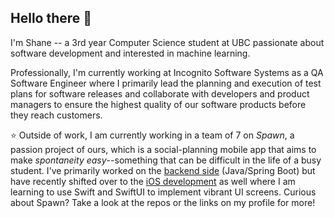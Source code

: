 ## Hello there 👋

<!--
**ShaneMander/ShaneMander** is a ✨ _special_ ✨ repository because its `README.md` (this file) appears on your GitHub profile.

Here are some ideas to get you started:

- 🔭 I’m currently working on ...
- 🌱 I’m currently learning ...
- 👯 I’m looking to collaborate on ...
- 🤔 I’m looking for help with ...
- 💬 Ask me about ...
- 📫 How to reach me: ...
- 😄 Pronouns: ...
- ⚡ Fun fact: ...
-->

I'm Shane -- a 3rd year Computer Science student at UBC passionate about software development and interested in machine learning. 

Professionally, I'm currently working at Incognito Software Systems as a QA Software Engineer where I primarily lead the planning and execution of test plans for software releases and collaborate with developers and product managers to ensure the highest quality of our software products before they reach customers.

⭐️ Outside of work, I am currently working in a team of 7 on _Spawn_, a passion project of ours, which is a social-planning mobile app that aims to make _spontaneity easy_--something that can be difficult in the life of a busy student. I've primarily worked on the [backend side](https://github.com/Daggerpov/Spawn-App-Back-End) (Java/Spring Boot) but have recently shifted over to the [iOS development](https://github.com/Daggerpov/Spawn-App-iOS-SwiftUI) as well where I am learning to use Swift and SwiftUI to implement vibrant UI screens. Curious about Spawn? Take a look at the repos or the links on my profile for more!
